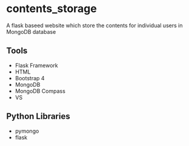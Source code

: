 # contents_storage
A flask baseed website which store the contents for individual users in MongoDB database

## Tools
* Flask Framework
* HTML
* Bootstrap 4
* MongoDB
* MongoDB Compass
* VS 

## Python Libraries
* pymongo
* flask
